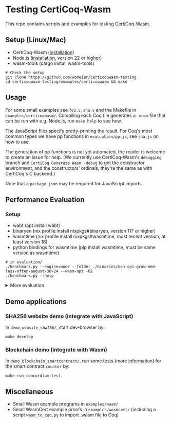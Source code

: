 # Testing CertiCoq-Wasm

This repo contains scripts and examples for testing [CertiCoq-Wasm](https://github.com/womeier/certicoqwasm).

## Setup (Linux/Mac)
- CertiCoq-Wasm ([installation](https://github.com/womeier/certicoqwasm))
- Node.js ([installation](https://nodejs.org/en/download/package-manager), version 22 or higher)
- wasm-tools (cargo install wasm-tools)
```
# Check the setup
git clone https://github.com/womeier/certicoqwasm-testing
cd certicoqwasm-testing/examples/certicoqwasm && make
```

## Usage
For some small examples see `foo.v`, `sha.v` and the Makefile in `examples/certicoqwasm/`.
Compiling each Coq file generates a `.wasm` file that can be run with e.g. Node.js, run `make help` to see how.

The JavaScript files specify pretty-printing the result. For Coq's most common types we have pp functions in `evaluation/pp.js`, see `sha.js` on how to use.

The generation of pp functions is not yet automated, the reader is welcome to create an issue for help.
(We currently use CertiCoq-Wasm's `debugging` branch and `CertiCoq Generate Wasm -debug` to get the constructor environment,
and the constructors' ordinals, they're the same as with CertiCoq's C backend.)

Note that a `package.json` may be required for JavaScript imports.

## Performance Evaluation
### Setup
- wabt (apt install wabt)
- binaryen (nix profile install nixpkgs#binaryen, version 117 or higher)
- wasmtime (nix profile install nixpkgs#wasmtime, most recent version, at least version 18)
- python bindings for wasmtime (pip install wasmtime, must be same version as wasmtime)

```
# in evaluation/
./benchmark.py --engine=node --folder ./binaries/non-cps-grow-mem-less-often-august-30-24 --wasm-opt -O2
./benchmark.py --help
```
<details>
<summary> More evaluation </summary>
<br>

### Adding new CertiCoq-Wasm binaries for evaluation
1) Create branch in main repo `benchmarks_<NAME>`
1) Create folder with name `<NAME>` in `./evaluation/binaries/`, put binaries in it
3) Insert folder with short description in `./evaluation/benchmark.py`, possibly update program list
4) Then you can run the benchmark as described above.
5) Add the expected result in file in `./evaluation/results`
6) Run the `./evaluation/sanity-checks.py` script.

### Evaluation of other extraction mechanisms
To evaluate the extraction via Rust (more [information](./evaluation/rust_to_wasm/setup.md)), run the following in `evaluation/rust_to_wasm/`:
```
./benchmark.py --folder ./binaries/unchecked_arith/
```
<br>

To evaluate the extraction via OCaml (more [information](./evaluation/ocaml_to_wasm/setup.md)), run the following in `evaluation/ocaml_to_wasm/`:
```
./benchmark.py --folder ./binaries/
```
<br>

To evaluate the extraction via C and emscripten (more [information](./evaluation/c_to_wasm/setup.md)), run the following in `evaluation/c_to_wasm`:
```
./benchmark.py --folder ./binaries/
```

To evaluate the extraction via Malfunction (more [information](./evaluation/malfunction_to_wasm/setup.md)), run the following in `evaluation/malfunction_to_wasm`:
```
./benchmark.py --folder ./binaries/
```
<br>
</details>

## Demo applications
### SHA256 website demo (integrate with JavaScript)
In `demo_website_sha256/`, start dev-browser by:
```
make develop
```

### Blockchain demo (integrate with Wasm)
In `demo_blockchain_smartcontract/`, run some tests (more [information](./demo_blockchain_smartcontract/)) for the smart contract `counter` by:
```
make run-concordium-test
```

## Miscellaneous
- Small Wasm example programs in `examples/wasm/`
- Small WasmCert example proofs in `examples/wasmcert/` (including a script `wasm_to_coq.py` to import .wasm file to Coq)
